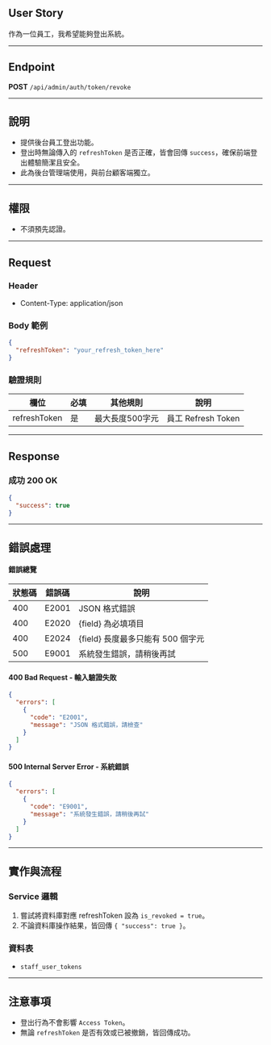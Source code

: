 ## User Story

作為一位員工，我希望能夠登出系統。

---

## Endpoint

**POST** `/api/admin/auth/token/revoke`

---

## 說明

- 提供後台員工登出功能。
- 登出時無論傳入的 `refreshToken` 是否正確，皆會回傳 `success`，確保前端登出體驗簡潔且安全。
- 此為後台管理端使用，與前台顧客端獨立。

---

## 權限

- 不須預先認證。

---

## Request

### Header

- Content-Type: application/json

### Body 範例

```json
{
  "refreshToken": "your_refresh_token_here"
}
```

### 驗證規則

| 欄位         | 必填 | 其他規則        | 說明               |
| ------------ | ---- | --------------- | ------------------ |
| refreshToken | 是   | 最大長度500字元 | 員工 Refresh Token |

---

## Response

### 成功 200 OK

```json
{
  "success": true
}
```

---

## 錯誤處理

#### 錯誤總覽

| 狀態碼 | 錯誤碼 | 說明                              |
| ------ | ------ | --------------------------------- |
| 400    | E2001  | JSON 格式錯誤                     |
| 400    | E2020  | {field} 為必填項目                |
| 400    | E2024  | {field} 長度最多只能有 500 個字元 |
| 500    | E9001  | 系統發生錯誤，請稍後再試          |

#### 400 Bad Request - 輸入驗證失敗

```json
{
  "errors": [
    {
      "code": "E2001",
      "message": "JSON 格式錯誤，請檢查"
    }
  ]
}
```

#### 500 Internal Server Error - 系統錯誤

```json
{
  "errors": [
    {
      "code": "E9001",
      "message": "系統發生錯誤，請稍後再試"
    }
  ]
}
```

---

## 實作與流程

### Service 邏輯

1. 嘗試將資料庫對應 refreshToken 設為 `is_revoked = true`。
2. 不論資料庫操作結果，皆回傳 `{ "success": true }`。

### 資料表

- `staff_user_tokens`

---

## 注意事項

- 登出行為不會影響 `Access Token`。
- 無論 `refreshToken` 是否有效或已被撤銷，皆回傳成功。
